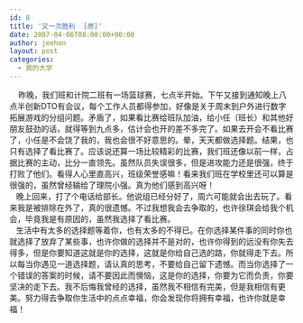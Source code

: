 ```yaml
---
id: 8
title: '又一次胜利  [原]'
date: 2007-04-06T08:00:00+00:00
author: jeehon
layout: post
categories:
  - 我的大学
---
```

&nbsp;&nbsp;&nbsp;&nbsp;昨晚，我们班和计院二班有一场篮球赛，七点半开始。下午又接到通知晚上八点半创新DTO有会议，每个工作人员都得参加，好像是关于周末到户外进行数字拓展游戏的分组问题。矛盾了，如果看比赛给班队加油，给小任（班长）和其他好朋友鼓劲的话，就得等到九点多，估计会也开的差不多完了。如果去开会不看比赛了，小任是不会饶了我的，我也会很不好意思的。晕，天天都做选择题。结果，也只有选择了看比赛了。应该说还算一场比较精彩的比赛，我们班还像以前一样，占据比赛的主动，比分一直领先。虽然队员失误很多，但是进攻能力还是很强，终于打败了他们。看得人心里直高兴，班级荣誉感嘛！看来我们班在学校里还可以算是很强的，虽然曾经输给了理院小强。真为他们感到高兴呀！  
&nbsp;&nbsp; 晚上回来，打了个电话给部长。他说组已经分好了，周六可能就会出去玩了。看来我是被排除在外了，真的很遗憾。不过我想我会去争取的，也许徐琪会给我个机会，毕竟我是有原因的，虽然我选择了看比赛。  
&nbsp;&nbsp; 生活中有太多的选择题等着你，也有太多的不得已。在你选择某件事的同时你也就选择了放弃了某些事，也许你做的选择并不是对的，也许你得到的远没有你失去得多，但是你要知道这就是你的选择，这就是你给自己选的路，你就得走下去。所以每当你遇见一道选择题，请认真的思考，不要给自己留下遗憾。而当你选择了一个错误的答案的时候，请不要因此而懊恼，这是你的选择，你要为它而负责，你要坚决的走下去。我不后悔我曾经的选择，虽然我不相信有完美，但是我相信有更美。努力得去争取你生活中的点点幸福，你会发现你将拥有幸福，也许你就是幸福！
